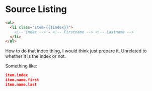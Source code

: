 # Source Listing

```HTML
<ul>
  <li class="item-{{$index}}">
    <!-- index --> - <!-- Firstname --> <!-- Lastname -->
  </li>
</ul>
```

How to do that index thing, I would think just prepare it.
Unrelated to whether it is the index or not.

Something like:

```JSON
item.index
item.name.first
item.name.last
```
